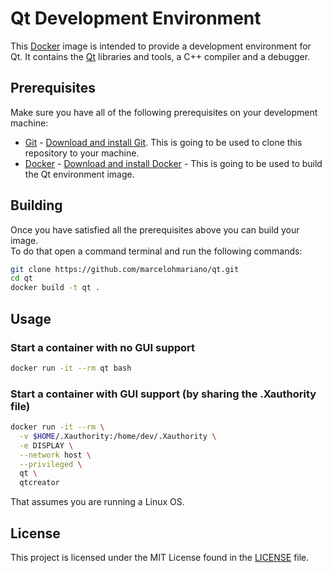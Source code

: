 # Qt Development Environment

This [Docker](https://www.docker.com/) image is intended to provide a development
environment for Qt. It contains the [Qt](https://www.qt.io) libraries and tools,
a C++ compiler and a debugger.

## Prerequisites

Make sure you have all of the following prerequisites on your development machine:

- [Git](https://git-scm.org/) - [Download and install Git](https://git-scm.org/downloads/).
This is going to be used to clone this repository to your machine.
- [Docker](https://www.docker.com/) - [Download and install Docker](https://docs.docker.com/install/) - This is going to be used to build the Qt environment image.

## Building

Once you have satisfied all the prerequisites above you can build your image.\
To do that open a command terminal and run the following commands:

```sh
git clone https://github.com/marcelohmariano/qt.git
cd qt
docker build -t qt .
```

## Usage

### Start a container with no GUI support

```sh
docker run -it --rm qt bash
```

### Start a container with GUI support (by sharing the .Xauthority file)

```sh
docker run -it --rm \
  -v $HOME/.Xauthority:/home/dev/.Xauthority \
  -e DISPLAY \
  --network host \
  --privileged \
  qt \
  qtcreator
```

That assumes you are running a Linux OS.

## License

This project is licensed under the MIT License found in the [LICENSE](LICENSE) file.

